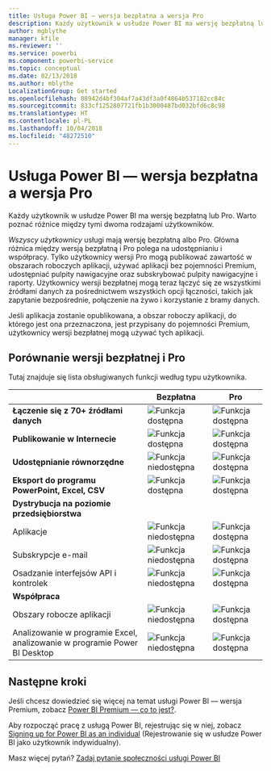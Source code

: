 ```yaml
---
title: Usługa Power BI — wersja bezpłatna a wersja Pro
description: Każdy użytkownik w usłudze Power BI ma wersję bezpłatną lub Pro. Warto poznać różnice między tymi dwoma rodzajami użytkowników.
author: mgblythe
manager: kfile
ms.reviewer: ''
ms.service: powerbi
ms.component: powerbi-service
ms.topic: conceptual
ms.date: 02/13/2018
ms.author: mblythe
LocalizationGroup: Get started
ms.openlocfilehash: 88942d4bf304af7a43df3a0f4864b537182cc84c
ms.sourcegitcommit: 833cf1252807721fb1b3000487bd032bfd6c8c98
ms.translationtype: HT
ms.contentlocale: pl-PL
ms.lasthandoff: 10/04/2018
ms.locfileid: "48272510"
---
```

# <a name="power-bi-free-vs-pro"></a>Usługa Power BI — wersja bezpłatna a wersja Pro

Każdy użytkownik w usłudze Power BI ma wersję bezpłatną lub Pro. Warto poznać różnice między tymi dwoma rodzajami użytkowników.

*Wszyscy użytkownicy* usługi mają wersję bezpłatną albo Pro. Główna różnica między wersją bezpłatną i Pro polega na udostępnianiu i współpracy. Tylko użytkownicy wersji Pro mogą publikować zawartość w obszarach roboczych aplikacji, używać aplikacji bez pojemności Premium, udostępniać pulpity nawigacyjne oraz subskrybować pulpity nawigacyjne i raporty. Użytkownicy wersji bezpłatnej mogą teraz łączyć się ze wszystkimi źródłami danych za pośrednictwem wszystkich opcji łączności, takich jak zapytanie bezpośrednie, połączenie na żywo i korzystanie z bramy danych.

Jeśli aplikacja zostanie opublikowana, a obszar roboczy aplikacji, do którego jest ona przeznaczona, jest przypisany do pojemności Premium, użytkownicy wersji bezpłatnej mogą używać tych aplikacji.

## <a name="free-vs-pro-comparison"></a>Porównanie wersji bezpłatnej i Pro
Tutaj znajduje się lista obsługiwanych funkcji według typu użytkownika.

|  | Bezpłatna | Pro |
| --- | --- | --- |
| **Łączenie się z 70+ źródłami danych** |![Funkcja dostępna](media/features-license-type/available.png) |![Funkcja dostępna](media/features-license-type/available.png) |
| **Publikowanie w Internecie** |![Funkcja dostępna](media/features-license-type/available.png) |![Funkcja dostępna](media/features-license-type/available.png) |
| **Udostępnianie równorzędne** |![Funkcja niedostępna](media/features-license-type/not-available.png) |![Funkcja dostępna](media/features-license-type/available.png) |
| **Eksport do programu PowerPoint, Excel, CSV** |![Funkcja dostępna](media/features-license-type/available.png) |![Funkcja dostępna](media/features-license-type/available.png) |
| **Dystrybucja na poziomie przedsiębiorstwa** | | |
| Aplikacje |![Funkcja niedostępna](media/features-license-type/not-available.png) |![Funkcja dostępna](media/features-license-type/available.png) |
| Subskrypcje e-mail |![Funkcja niedostępna](media/features-license-type/not-available.png) |![Funkcja dostępna](media/features-license-type/available.png) |
| Osadzanie interfejsów API i kontrolek |![Funkcja niedostępna](media/features-license-type/not-available.png) |![Funkcja dostępna](media/features-license-type/available.png) |
| **Współpraca** | | |
| Obszary robocze aplikacji |![Funkcja niedostępna](media/features-license-type/not-available.png) |![Funkcja dostępna](media/features-license-type/available.png) |
| Analizowanie w programie Excel, analizowanie w programie Power BI Desktop |![Funkcja niedostępna](media/features-license-type/not-available.png) |![Funkcja dostępna](media/features-license-type/available.png) |

## <a name="next-steps"></a>Następne kroki

Jeśli chcesz dowiedzieć się więcej na temat usługi Power BI — wersja Premium, zobacz [Power BI Premium — co to jest?](service-premium.md).

Aby rozpocząć pracę z usługą Power BI, rejestrując się w niej, zobacz [Signing up for Power BI as an individual](service-self-service-signup-for-power-bi.md) (Rejestrowanie się w usłudze Power BI jako użytkownik indywidualny).

Masz więcej pytań? [Zadaj pytanie społeczności usługi Power BI](https://community.powerbi.com/)